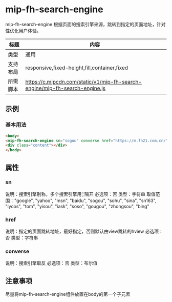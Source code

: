 # mip-fh-search-engine

mip-fh-search-engine 根据页面的搜索引擎来源，跳转到指定的页面地址，针对性优化用户体验。

标题|内容
----|----
类型|通用
支持布局|responsive,fixed-height,fill,container,fixed
所需脚本|https://c.mipcdn.com/static/v1/mip-fh-search-engine/mip-fh-search-engine.js

## 示例

### 基本用法
```html
<body>
<mip-fh-search-engine sn="sogou" converse href="https://m.fh21.com.cn/"></mip-fh-search-engine>
<div class="content"></div>
</body>
```

## 属性

### sn

说明：搜索引擎别称，多个搜索引擎用‘,’隔开
必选项：否
类型：字符串
取值范围："google", "yahoo", "msn", "baidu", "sogou", "sohu", "sina", "sn163", "lycos", "tom", "yisou", "iask", "soso", "gougou", "zhongsou", "bing"

### href

说明：指定的页面跳转地址，最好指定，否则默认由view跳转的hview
必选项：否
类型：字符串

### converse

说明：搜索引擎取反
必选项：否
类型：布尔值

## 注意事项

尽量将mip-fh-search-engine组件放置在body的第一个子元素
